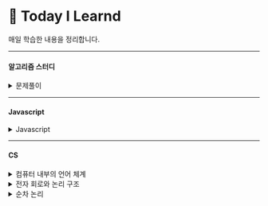 # 📕 Today I Learnd

매일 학습한 내용을 정리합니다.

---

#### **알고리즘 스터디**

<details>
<summary>문제풀이</summary>
<div markdown="1">

- [programmers 문제](algorithm/programmers)
- [baekjoon 문제](algorithm/baekjoon)

</div>
</details>

---

#### **Javascript**

<details>
<summary>Javascript</summary>
<div markdown="1">

- [Javascript](javastript)
</div>
</details>

---

#### **CS**

<details>
<summary>컴퓨터 내부의 언어 체계</summary>
<div markdown="1">

- [논리 게이트](CS/컴퓨터%20내부의%20언어%20체계/논리%20게이트.md)

</div>
</details>

<details>
<summary>전자 회로와 논리 구조</summary>
<div markdown="1">

- [논리 게이트](CS/전자회로와%20논리구조/논리%20게이트.md)

</div>
</details>

<details>
<summary>순차 논리</summary>
<div markdown="1">

- [논리 게이트](CS/전자회로와%20논리구조/논리%20게이트.md)

</div>
</details>

